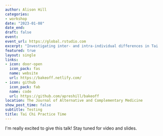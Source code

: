 ```yaml
---
author: Alison Hill
categories:
- workshop
date: "2023-01-08"
date_end:
draft: false
event: 
event_url: https://global.rstudio.com
excerpt: "Investigating inter- and intra-individual differences in Tai Chi practice time, pain, and mood among participants with chronic nonspecific neck pain: secondary analysis of a randomized controlled trial"
featured: true
layout: single
links:
- icon: door-open
  icon_pack: fas
  name: website
  url: https://bakeoff.netlify.com/
- icon: github
  icon_pack: fab
  name: code
  url: https://github.com/apreshill/bakeoff
location: The Journal of Alternative and Complementary Medicine
show_post_time: false
subtitle: Testing
title: Tai Chi Practice Time
---
```


I'm really excited to give this talk! Stay tuned for video and slides.
